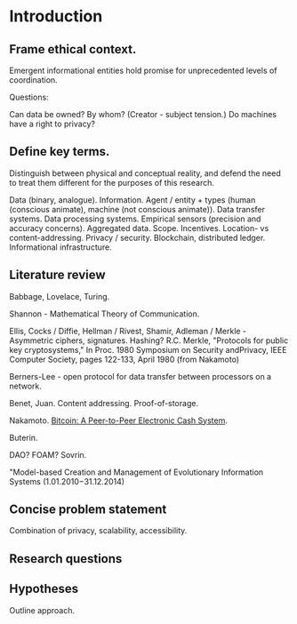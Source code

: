 # Introduction

## Frame ethical context.

Emergent informational entities hold promise for unprecedented levels of coordination.

Questions:

Can data be owned? By whom? (Creator - subject tension.)
Do machines have a right to privacy?


## Define key terms.

Distinguish between physical and conceptual reality, and defend the need to treat them different for the purposes of this research.

Data (binary, analogue). Information. Agent / entity + types (human (conscious animate), machine (not conscious animate)). Data transfer systems. Data processing systems. Empirical sensors (precision and accuracy concerns). Aggregated data. Scope. Incentives. Location- vs content-addressing. Privacy / security. Blockchain, distributed ledger. Informational infrastructure.

## Literature review

Babbage, Lovelace, Turing.

Shannon - Mathematical Theory of Communication.

Ellis, Cocks / Diffie, Hellman / Rivest, Shamir, Adleman / Merkle - Asymmetric ciphers, signatures.
  Hashing?
  R.C. Merkle, "Protocols for public key cryptosystems," In Proc. 1980 Symposium on Security andPrivacy, IEEE Computer Society, pages 122-133, April 1980 (from Nakamoto)

Berners-Lee - open protocol for data transfer between processors on a network.

Benet, Juan. Content addressing. Proof-of-storage.

Nakamoto. [Bitcoin: A Peer-to-Peer Electronic Cash System](https://bitcoin.org/bitcoin.pdf).

Buterin.

DAO? FOAM? Sovrin.

"Model-based Creation and Management of Evolutionary Information Systems (1.01.2010−31.12.2014)

## Concise problem statement

Combination of privacy, scalability, accessibility. 

## Research questions

## Hypotheses

Outline approach.
